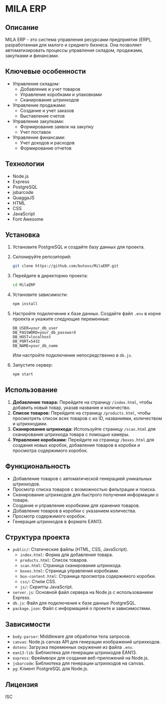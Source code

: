 # MILA ERP

## Описание

MILA ERP - это система управления ресурсами предприятия (ERP), разработанная для малого и среднего бизнеса. Она позволяет автоматизировать процессы управления складом, продажами, закупками и финансами.

## Ключевые особенности

- Управление складом:
  - Добавление и учет товаров
  - Управление коробками и упаковками
  - Сканирование штрихкодов
- Управление продажами:
  - Создание и учет заказов
  - Выставление счетов
- Управление закупками:
  - Формирование заявок на закупку
  - Учет поставок
- Управление финансами:
  - Учет доходов и расходов
  - Формирование отчетов

## Технологии

- Node.js
- Express
- PostgreSQL
- jsbarcode
- QuaggaJS
- HTML
- CSS
- JavaScript
- Font Awesome

## Установка

1.  Установите PostgreSQL и создайте базу данных для проекта.

2.  Склонируйте репозиторий:

    ```bash
    git clone https://github.com/butovx/MilaERP.git
    ```

3.  Перейдите в директорию проекта:

    ```bash
    cd MilaERP
    ```

4.  Установите зависимости:

    ```bash
    npm install
    ```

5.  Настройте подключение к базе данных. Создайте файл `.env` в корне проекта и укажите следующие переменные:

    ```
    DB_USER=your_db_user
    DB_PASSWORD=your_db_password
    DB_HOST=localhost
    DB_PORT=5432
    DB_NAME=your_db_name
    ```

    Или настройте подключение непосредственно в `db.js`.

6.  Запустите сервер:

    ```bash
    npm start
    ```

## Использование

1.  **Добавление товара:** Перейдите на страницу `/index.html`, чтобы добавить новый товар, указав название и количество.
2.  **Список товаров:** Перейдите на страницу `/products.html`, чтобы просмотреть список всех товаров с их ID, названиями, количеством и штрихкодами.
3.  **Сканирование штрихкода:** Используйте страницу `/scan.html` для сканирования штрихкода товара с помощью камеры.
4.  **Управление коробками:** Перейдите на страницу `/boxes.html` для создания новых коробок, добавления товаров в коробки и просмотра содержимого коробок.

## Функциональность

- Добавление товаров с автоматической генерацией уникальных штрихкодов.
- Просмотр списка товаров с возможностью фильтрации и поиска.
- Сканирование штрихкодов для быстрого получения информации о товаре.
- Создание и управление коробками для хранения товаров.
- Добавление товаров в коробки с указанием количества.
- Просмотр содержимого коробок.
- Генерация штрихкодов в формате EAN13.

## Структура проекта

- `public/`: Статические файлы (HTML, CSS, JavaScript).
  - `index.html`: Форма для добавления товара.
  - `products.html`: Список товаров.
  - `scan.html`: Страница сканирования штрихкода.
  - `boxes.html`: Страница управления коробками.
  - `box-content.html`: Страница просмотра содержимого коробки.
  - `css/`: Стили CSS.
  - `js/`: Скрипты JavaScript.
- `server.js`: Основной файл сервера на Node.js с использованием Express.
- `db.js`: Файл для подключения к базе данных PostgreSQL.
- `package.json`: Файл с информацией о проекте и зависимостями.

## Зависимости

- `body-parser`: Middleware для обработки тела запросов.
- `canvas`: Node.js canvas API для генерации изображений штрихкодов.
- `dotenv`: Загрузка переменных окружения из файла `.env`.
- `ean13-lib`: Библиотека для генерации штрихкодов EAN13.
- `express`: Фреймворк для создания веб-приложений на Node.js.
- `jsbarcode`: Библиотека для генерации штрихкодов на canvas.
- `pg`: Клиент PostgreSQL для Node.js.

## Лицензия

ISC
